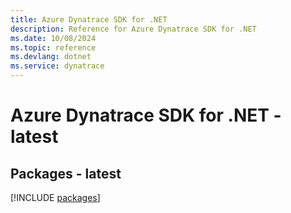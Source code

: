 ```yaml
---
title: Azure Dynatrace SDK for .NET
description: Reference for Azure Dynatrace SDK for .NET
ms.date: 10/08/2024
ms.topic: reference
ms.devlang: dotnet
ms.service: dynatrace
---
```

# Azure Dynatrace SDK for .NET - latest
## Packages - latest
[!INCLUDE [packages](dynatrace-index.md)]